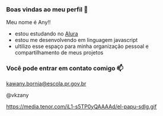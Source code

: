 ### Boas vindas ao meu perfil 🤍 

 Meu nome é Any!!

- estou estudando no [Alura](https://www.alura.com.br)
- estou me desenvolvendo em linguagem javascript
- ultilizo esse espaço para minha organização pessoal e compartilhamento de meus projetos

### Você pode entrar em contato comigo 📫

kawany.bornia@escola.pr.gov.br

@vkzany


https://media.tenor.com/iL1-s5TP0yQAAAAd/el-papu-sdlg.gif
